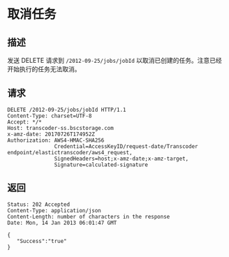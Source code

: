 # 取消任务

## 描述
发送 DELETE 请求到 `/2012-09-25/jobs/jobId` 以取消已创建的任务。注意已经开始执行的任务无法取消。

## 请求

```
DELETE /2012-09-25/jobs/jobId HTTP/1.1
Content-Type: charset=UTF-8
Accept: */*
Host: transcoder-ss.bscstorage.com
x-amz-date: 20170726T174952Z
Authorization: AWS4-HMAC-SHA256
               Credential=AccessKeyID/request-date/Transcoder endpoint/elastictranscoder/aws4_request,
               SignedHeaders=host;x-amz-date;x-amz-target,
               Signature=calculated-signature
```

## 返回

```
Status: 202 Accepted
Content-Type: application/json
Content-Length: number of characters in the response
Date: Mon, 14 Jan 2013 06:01:47 GMT

{
   "Success":"true"
}
```
